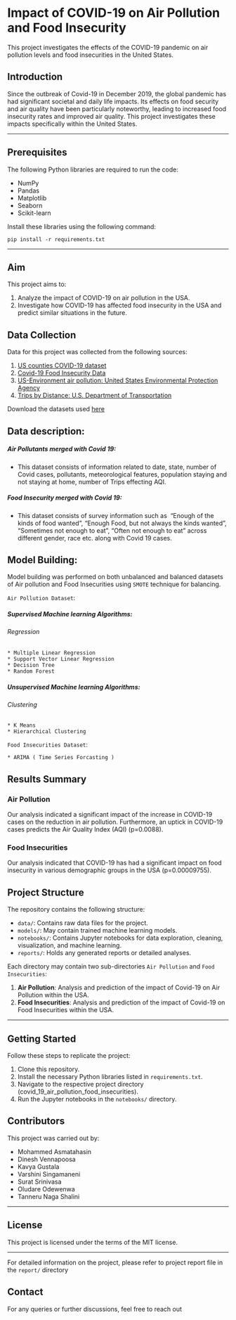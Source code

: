 # Impact of COVID-19 on Air Pollution and Food Insecurity

This project investigates the effects of the COVID-19 pandemic on air pollution levels and food insecurities in the United States. 


## Introduction

Since the outbreak of Covid-19 in December 2019, the global pandemic has had significant societal and daily life impacts. Its effects on food security and air quality have been particularly noteworthy, leading to increased food insecurity rates and improved air quality. This project investigates these impacts specifically within the United States.

---

## Prerequisites

The following Python libraries are required to run the code:
* NumPy
* Pandas
* Matplotlib
* Seaborn
* Scikit-learn

Install these libraries using the following command:
```
pip install -r requirements.txt
```

---

## Aim

This project aims to:

1. Analyze the impact of COVID-19 on air pollution in the USA.
2. Investigate how COVID-19 has affected food insecurity in the USA and predict similar situations in the future.

## Data Collection

Data for this project was collected from the following sources:

1. [US counties COVID-19 dataset](https://github.com/nytimes/covid-19-data/tree/master/live)
2. [Covid-19 Food Insecurity Data](https://www.kaggle.com/datasets/jackogozaly/pulse-survey-food-insecurity-data?resource=download)
3. [US-Environment air pollution: United States Environmental Protection Agency](https://aqs.epa.gov/aqsweb/airdata/download_files.html)
4. [Trips by Distance: U.S. Department of Transportation](https://data.bts.gov/Research-and-Statistics/Trips-by-Distance/w96p-f2qv)

Download the datasets used [here](https://drive.google.com/file/d/1oo0rM7vc0oKXfJ4ACQOGy6xXMQVc_TOP/view?usp=share_link)

## Data description:
##### Air Pollutants merged with Covid 19: 

* This dataset consists of information related to date, state, number of Covid cases, pollutants, meteorological features, population staying and not staying at home, number of Trips effecting AQI.

##### Food Insecurity merged with Covid 19:

* This dataset consists of survey information such as  “Enough of the kinds of food wanted”, “Enough Food, but not always the kinds wanted”, “Sometimes not enough to eat”, “Often not enough to eat” across different gender, race etc. along with Covid 19 cases.

## Model Building:
Model building was performed on both unbalanced and balanced datasets of Air pollution and Food Insecurities using `SMOTE` technique for balancing.

`Air Pollution Dataset`:

##### Supervised Machine learning Algorithms:
###### Regression
    * Multiple Linear Regression
    * Support Vector Linear Regression
    * Decision Tree
    * Random Forest

##### Unsupervised Machine learning Algorithms:
###### Clustering
    * K Means
    * Hierarchical Clustering
    
`Food Insecurities Dataset`:

    * ARIMA ( Time Series Forcasting )


## Results Summary

### Air Pollution

Our analysis indicated a significant impact of the increase in COVID-19 cases on the reduction in air pollution. Furthermore, an uptick in COVID-19 cases predicts the Air Quality Index (AQI) (p=0.0088).

### Food Insecurities

Our analysis indicated that COVID-19 has had a significant impact on food insecurity in various demographic groups in the USA (p=0.00009755).


## Project Structure

The repository contains the following structure:

* `data/`: Contains raw data files for the project.
* `models/`: May contain trained machine learning models.
* `notebooks/`: Contains Jupyter notebooks for data exploration, cleaning, visualization, and machine learning.
* `reports/`: Holds any generated reports or detailed analyses.


Each directory may contain two sub-directories `Air Pollution` and `Food Insecurities`:

1. **Air Pollution**: Analysis and prediction of the impact of Covid-19 on Air Pollution within the USA.
2. **Food Insecurities**: Analysis and prediction of the impact of Covid-19 on Food Insecurities within the USA.

---


## Getting Started

Follow these steps to replicate the project:

1. Clone this repository.
2. Install the necessary Python libraries listed in `requirements.txt`.
3. Navigate to the respective project directory (covid_19_air_pollution_food_insecurities).
4. Run the Jupyter notebooks in the `notebooks/` directory.

## Contributors

This project was carried out by:

- Mohammed Asmatahasin
- Dinesh Vennapoosa
- Kavya Gustala
- Varshini Singamaneni
- Surat Srinivasa 
- Oludare Odewenwa
- Tanneru Naga Shalini 

---

## License

This project is licensed under the terms of the MIT license.

---

For detailed information on the project, please refer to project report file in the `report/` directory


## Contact

For any queries or further discussions, feel free to reach out
